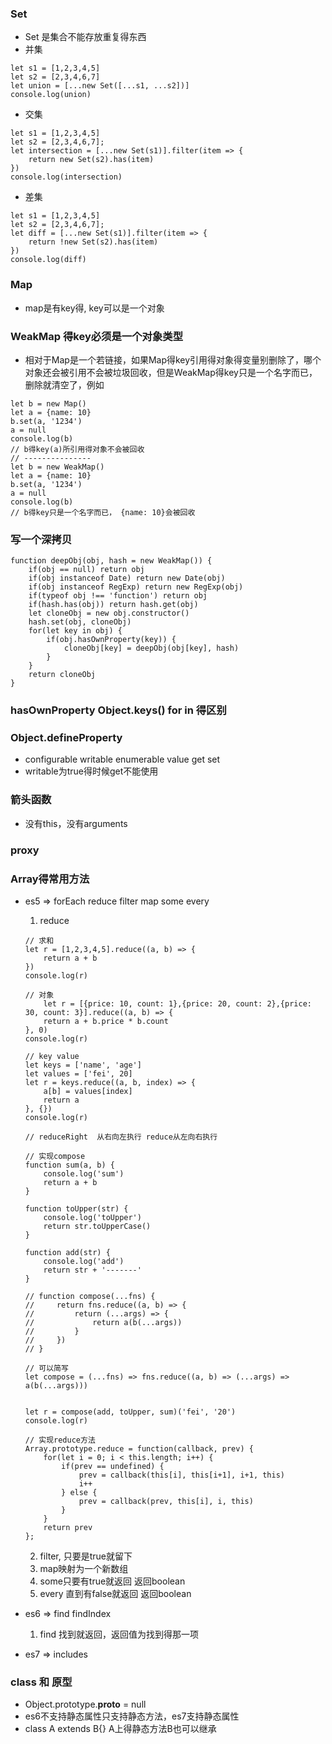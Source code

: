 ### Set
- Set 是集合不能存放重复得东西
- 并集
```
let s1 = [1,2,3,4,5]
let s2 = [2,3,4,6,7]
let union = [...new Set([...s1, ...s2])]
console.log(union)
```
- 交集
```
let s1 = [1,2,3,4,5]
let s2 = [2,3,4,6,7];
let intersection = [...new Set(s1)].filter(item => {
    return new Set(s2).has(item)
})
console.log(intersection)
```
- 差集
```
let s1 = [1,2,3,4,5]
let s2 = [2,3,4,6,7];
let diff = [...new Set(s1)].filter(item => {
    return !new Set(s2).has(item)
})
console.log(diff)
```

### Map
- map是有key得, key可以是一个对象

### WeakMap 得key必须是一个对象类型
- 相对于Map是一个若链接，如果Map得key引用得对象得变量别删除了，哪个对象还会被引用不会被垃圾回收，但是WeakMap得key只是一个名字而已，删除就清空了，例如
```
let b = new Map()
let a = {name: 10}
b.set(a, '1234')
a = null
console.log(b)
// b得key(a)所引用得对象不会被回收
// ---------------
let b = new WeakMap()
let a = {name: 10}
b.set(a, '1234')
a = null
console.log(b)
// b得key只是一个名字而已， {name: 10}会被回收
```
### 写一个深拷贝
```
function deepObj(obj, hash = new WeakMap()) {
    if(obj == null) return obj
    if(obj instanceof Date) return new Date(obj)
    if(obj instanceof RegExp) return new RegExp(obj)
    if(typeof obj !== 'function') return obj
    if(hash.has(obj)) return hash.get(obj)
    let cloneObj = new obj.constructor()
    hash.set(obj, cloneObj)
    for(let key in obj) {
        if(obj.hasOwnProperty(key)) {
            cloneObj[key] = deepObj(obj[key], hash)
        }
    }
    return cloneObj 
}
```

### hasOwnProperty Object.keys() for in 得区别 

### Object.defineProperty 
- configurable writable enumerable value get set
- writable为true得时候get不能使用


### 箭头函数
- 没有this，没有arguments

### proxy

### Array得常用方法
- es5 => forEach reduce filter map some every
    1. reduce
    ```
    // 求和
    let r = [1,2,3,4,5].reduce((a, b) => {
        return a + b
    })
    console.log(r)

    // 对象
        let r = [{price: 10, count: 1},{price: 20, count: 2},{price: 30, count: 3}].reduce((a, b) => {
        return a + b.price * b.count
    }, 0)
    console.log(r)

    // key value
    let keys = ['name', 'age']
    let values = ['fei', 20]
    let r = keys.reduce((a, b, index) => {
        a[b] = values[index]
        return a
    }, {})
    console.log(r)

    // reduceRight  从右向左执行 reduce从左向右执行

    // 实现compose
    function sum(a, b) {
        console.log('sum')
        return a + b
    }

    function toUpper(str) {
        console.log('toUpper')
        return str.toUpperCase()
    }

    function add(str) {
        console.log('add')
        return str + '-------'
    }

    // function compose(...fns) {
    //     return fns.reduce((a, b) => {
    //         return (...args) => {
    //             return a(b(...args))
    //         }
    //     })
    // }

    // 可以简写
    let compose = (...fns) => fns.reduce((a, b) => (...args) => a(b(...args)))


    let r = compose(add, toUpper, sum)('fei', '20')
    console.log(r)

    // 实现reduce方法
    Array.prototype.reduce = function(callback, prev) {
        for(let i = 0; i < this.length; i++) {
            if(prev == undefined) {
                prev = callback(this[i], this[i+1], i+1, this)
                i++
            } else {
                prev = callback(prev, this[i], i, this)
            }
        }
        return prev
    };
    ```
    
    2. filter, 只要是true就留下
    3. map映射为一个新数组
    4. some只要有true就返回 返回boolean
    5. every 直到有false就返回 返回boolean
    
- es6 => find findIndex
    1. find 找到就返回，返回值为找到得那一项
- es7 => includes

### class 和 原型
- Object.prototype.__proto__ = null
- es6不支持静态属性只支持静态方法，es7支持静态属性
- class A extends B{} A上得静态方法B也可以继承
